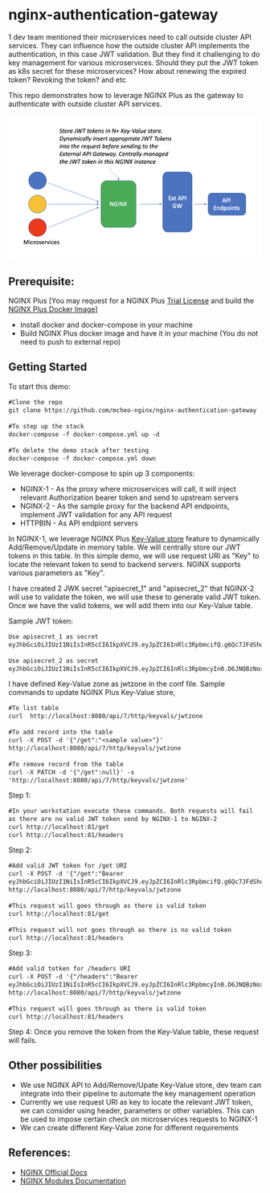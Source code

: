 # nginx-authentication-gateway

1 dev team mentioned their microservices need to call outside cluster API services. They can influence how the outside cluster API implements the authentication, in this case JWT validation. But they find it challenging to do key management for various microservices. Should they put the JWT token as k8s secret for these microservices? How about renewing the expired token? Revoking the token? and etc

This repo demonstrates how to leverage NGINX Plus as the gateway to authenticate with outside cluster API services.

![NGINX Authentication Gateway](https://raw.githubusercontent.com/mcheo-nginx/nginx-authentication-gateway/main/UseNGINXasAuthenticationGateway.png)



## Prerequisite: 
NGINX Plus [You may request for a NGINX Plus [Trial License](https://www.nginx.com/free-trial-request/) and build the [NGINX Plus Docker Image](https://docs.nginx.com/nginx/admin-guide/installing-nginx/installing-nginx-docker/)]

- Install docker and docker-compose in your machine
- Build NGINX Plus docker image and have it in your machine (You do not need to push to external repo)


## Getting Started
To start this demo:
```
#Clone the repo
git clone https://github.com/mcheo-nginx/nginx-authentication-gateway

#To step up the stack
docker-compose -f docker-compose.yml up -d 

#To delete the demo stack after testing
docker-compose -f docker-compose.yml down
```

We leverage docker-compose to spin up 3 components:
- NGINX-1 - As the proxy where microservices will call, it will inject relevant Authorization bearer token and send to upstream servers
- NGINX-2 - As the sample proxy for the backend API endpoints, implement JWT validation for any API request
- HTTPBIN - As API endpiont servers


In NGINX-1, we leverage NGINX Plus [Key-Value store](http://nginx.org/en/docs/http/ngx_http_keyval_module.html) feature to dynamically Add/Remove/Update in memory table. We will centrally store our JWT tokens in this table. In this simple demo, we will use request URI as "Key" to locate the relevant token to send to backend servers. NGINX supports various parameters as "Key".

I have created 2 JWK secret "apisecret_1" and "apisecret_2" that NGINX-2 will use to validate the token, we will use these to generate valid JWT token. Once we have the valid tokens, we will add them into our Key-Value table.

Sample JWT token:
```
Use apisecret_1 as secret
eyJhbGciOiJIUzI1NiIsInR5cCI6IkpXVCJ9.eyJpZCI6InRlc3RpbmcifQ.g6Qc7JFdShojUrYthuf3sl57SrygzHba7qIBFnpx_Vs

Use apisecret_2 as secret 
eyJhbGciOiJIUzI1NiIsInR5cCI6IkpXVCJ9.eyJpZCI6InRlc3RpbmcyIn0.D6JNQBzNoxzolnexo2N_kJH8prYZOv74x7BeqCLYNo8
````

I have defined Key-Value zone as jwtzone in the conf file. Sample commands to update NGINX Plus Key-Value store, 
```
#To list table
curl  http://localhost:8080/api/7/http/keyvals/jwtzone

#To add record into the table
curl -X POST -d '{"/get":"<sample value>"}'  http://localhost:8080/api/7/http/keyvals/jwtzone

#To remove record from the table
curl -X PATCH -d '{"/get":null}' -s 'http://localhost:8080/api/7/http/keyvals/jwtzone'
```

Step 1:
```
#In your workstation execute these commands. Both requests will fail as there are no valid JWT token send by NGINX-1 to NGINX-2
curl http://localhost:81/get
curl http://localhost:81/headers
```
Step 2:
```
#Add valid JWT token for /get URI
curl -X POST -d '{"/get":"Bearer eyJhbGciOiJIUzI1NiIsInR5cCI6IkpXVCJ9.eyJpZCI6InRlc3RpbmcifQ.g6Qc7JFdShojUrYthuf3sl57SrygzHba7qIBFnpx_Vs"}'  http://localhost:8080/api/7/http/keyvals/jwtzone

#This request will goes through as there is valid token
curl http://localhost:81/get

#This request will not goes through as there is no valid token
curl http://localhost:81/headers

```

Step 3:
```
#Add valid totken for /headers URI
curl -X POST -d '{"/headers":"Bearer eyJhbGciOiJIUzI1NiIsInR5cCI6IkpXVCJ9.eyJpZCI6InRlc3RpbmcyIn0.D6JNQBzNoxzolnexo2N_kJH8prYZOv74x7BeqCLYNo8"}'  http://localhost:8080/api/7/http/keyvals/jwtzone

#This request will goes through as there is valid token
curl http://localhost:81/headers

```
Step 4:
Once you remove the token from the Key-Value table, these request will fails.



## Other possibilities
- We use NGINX API to Add/Remove/Upate Key-Value store, dev team can integrate into their pipeline to automate the key management operation
- Currently we use request URI as key to locate the relevant JWT token, we can consider using header, parameters or other variables. This can be used to impose certain check on microservices requests to NGINX-1
- We can create different Key-Value zone for different requirements



## References:
- [NGINX Official Docs](https://docs.nginx.com/)
- [NGINX Modules Documentation](http://nginx.org/en/docs/)
